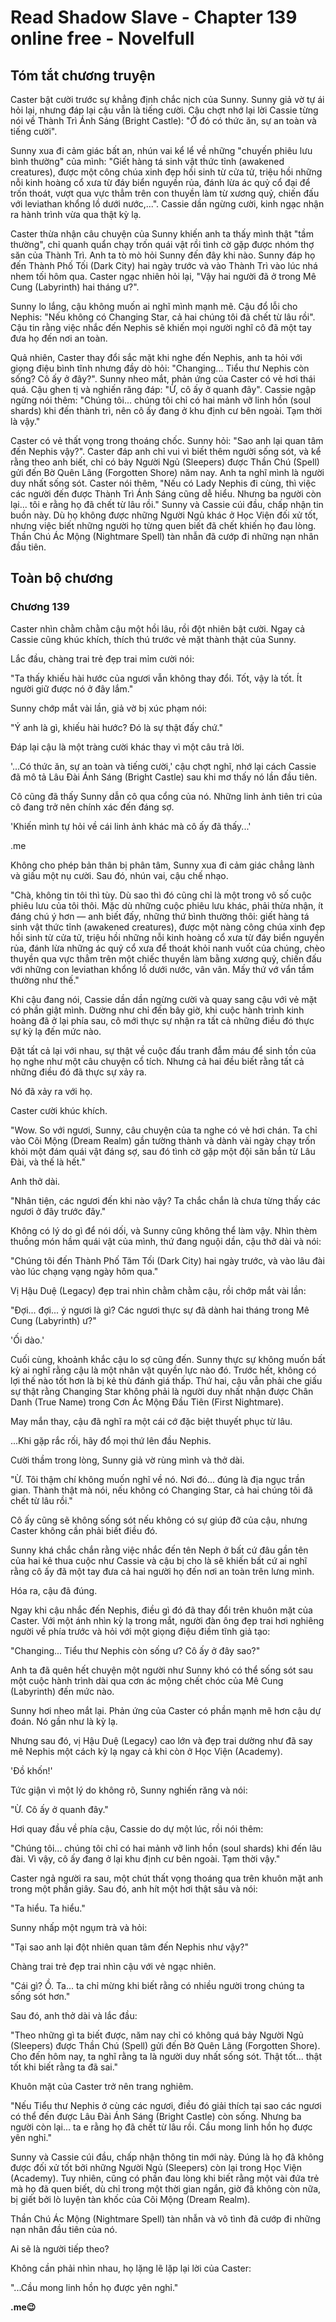 # Read Shadow Slave - Chapter 139 online free - Novelfull

## Tóm tắt chương truyện

Caster bật cười trước sự khẳng định chắc nịch của Sunny. Sunny giả vờ tự ái hỏi lại, nhưng đáp lại cậu vẫn là tiếng cười. Cậu chợt nhớ lại lời Cassie từng nói về Thành Trì Ánh Sáng (Bright Castle): "Ở đó có thức ăn, sự an toàn và tiếng cười".

Sunny xua đi cảm giác bất an, nhún vai kể lể về những "chuyến phiêu lưu bình thường" của mình: "Giết hàng tá sinh vật thức tỉnh (awakened creatures), được một công chúa xinh đẹp hồi sinh từ cửa tử, triệu hồi những nỗi kinh hoàng cổ xưa từ đáy biển nguyền rủa, đánh lừa ác quỷ cổ đại để trốn thoát, vượt qua vực thẳm trên con thuyền làm từ xương quỷ, chiến đấu với leviathan khổng lồ dưới nước,...". Cassie dần ngừng cười, kinh ngạc nhận ra hành trình vừa qua thật kỳ lạ.

Caster thừa nhận câu chuyện của Sunny khiến anh ta thấy mình thật "tầm thường", chỉ quanh quẩn chạy trốn quái vật rồi tình cờ gặp được nhóm thợ săn của Thành Trì. Anh ta tò mò hỏi Sunny đến đây khi nào. Sunny đáp họ đến Thành Phố Tối (Dark City) hai ngày trước và vào Thành Trì vào lúc nhá nhem tối hôm qua. Caster ngạc nhiên hỏi lại, "Vậy hai người đã ở trong Mê Cung (Labyrinth) hai tháng ư?".

Sunny lo lắng, cậu không muốn ai nghĩ mình mạnh mẽ. Cậu đổ lỗi cho Nephis: "Nếu không có Changing Star, cả hai chúng tôi đã chết từ lâu rồi". Cậu tin rằng việc nhắc đến Nephis sẽ khiến mọi người nghĩ cô đã một tay đưa họ đến nơi an toàn.

Quả nhiên, Caster thay đổi sắc mặt khi nghe đến Nephis, anh ta hỏi với giọng điệu bình tĩnh nhưng đầy dò hỏi: "Changing... Tiểu thư Nephis còn sống? Cô ấy ở đây?". Sunny nheo mắt, phản ứng của Caster có vẻ hơi thái quá. Cậu ghen tị và nghiến răng đáp: "Ừ, cô ấy ở quanh đây". Cassie ngập ngừng nói thêm: "Chúng tôi... chúng tôi chỉ có hai mảnh vỡ linh hồn (soul shards) khi đến thành trì, nên cô ấy đang ở khu định cư bên ngoài. Tạm thời là vậy."

Caster có vẻ thất vọng trong thoáng chốc. Sunny hỏi: "Sao anh lại quan tâm đến Nephis vậy?". Caster đáp anh chỉ vui vì biết thêm người sống sót, và kể rằng theo anh biết, chỉ có bảy Người Ngủ (Sleepers) được Thần Chú (Spell) gửi đến Bờ Quên Lãng (Forgotten Shore) năm nay. Anh ta nghĩ mình là người duy nhất sống sót. Caster nói thêm, "Nếu có Lady Nephis đi cùng, thì việc các người đến được Thành Trì Ánh Sáng cũng dễ hiểu. Nhưng ba người còn lại... tôi e rằng họ đã chết từ lâu rồi." Sunny và Cassie cúi đầu, chấp nhận tin buồn này. Dù họ không được những Người Ngủ khác ở Học Viện đối xử tốt, nhưng việc biết những người họ từng quen biết đã chết khiến họ đau lòng. Thần Chú Ác Mộng (Nightmare Spell) tàn nhẫn đã cướp đi những nạn nhân đầu tiên.

## Toàn bộ chương

### Chương 139

Caster nhìn chằm chằm cậu một hồi lâu, rồi đột nhiên bật cười. Ngay cả Cassie cũng khúc khích, thích thú trước vẻ mặt thành thật của Sunny.

Lắc đầu, chàng trai trẻ đẹp trai mỉm cười nói:

"Ta thấy khiếu hài hước của ngươi vẫn không thay đổi. Tốt, vậy là tốt. Ít người giữ được nó ở đây lắm."

Sunny chớp mắt vài lần, giả vờ bị xúc phạm nói:

"Ý anh là gì, khiếu hài hước? Đó là sự thật đấy chứ."

Đáp lại cậu là một tràng cười khác thay vì một câu trả lời.

'...Có thức ăn, sự an toàn và tiếng cười,' cậu chợt nghĩ, nhớ lại cách Cassie đã mô tả Lâu Đài Ánh Sáng (Bright Castle) sau khi mơ thấy nó lần đầu tiên.

Cô cũng đã thấy Sunny dẫn cô qua cổng của nó. Những linh ảnh tiên tri của cô đang trở nên chính xác đến đáng sợ.

'Khiến mình tự hỏi về cái linh ảnh khác mà cô ấy đã thấy...'

.me

Không cho phép bản thân bị phân tâm, Sunny xua đi cảm giác chẳng lành và giấu một nụ cười. Sau đó, nhún vai, cậu chế nhạo.

"Chà, không tin tôi thì tùy. Dù sao thì đó cũng chỉ là một trong vô số cuộc phiêu lưu của tôi thôi. Mặc dù những cuộc phiêu lưu khác, phải thừa nhận, ít đáng chú ý hơn — anh biết đấy, những thứ bình thường thôi: giết hàng tá sinh vật thức tỉnh (awakened creatures), được một nàng công chúa xinh đẹp hồi sinh từ cửa tử, triệu hồi những nỗi kinh hoàng cổ xưa từ đáy biển nguyền rủa, đánh lừa những ác quỷ cổ xưa để thoát khỏi nanh vuốt của chúng, chèo thuyền qua vực thẳm trên một chiếc thuyền làm bằng xương quỷ, chiến đấu với những con leviathan khổng lồ dưới nước, vân vân. Mấy thứ vớ vẩn tầm thường như thế."

Khi cậu đang nói, Cassie dần dần ngừng cười và quay sang cậu với vẻ mặt có phần giật mình. Dường như chỉ đến bây giờ, khi cuộc hành trình kinh hoàng đã ở lại phía sau, cô mới thực sự nhận ra tất cả những điều đó thực sự kỳ lạ đến mức nào.

Đặt tất cả lại với nhau, sự thật về cuộc đấu tranh đẫm máu để sinh tồn của họ nghe như một câu chuyện cổ tích. Nhưng cả hai đều biết rằng tất cả những điều đó đã thực sự xảy ra.

Nó đã xảy ra với họ.

Caster cười khúc khích.

"Wow. So với ngươi, Sunny, câu chuyện của ta nghe có vẻ hơi chán. Ta chỉ vào Cõi Mộng (Dream Realm) gần tường thành và dành vài ngày chạy trốn khỏi một đám quái vật đáng sợ, sau đó tình cờ gặp một đội săn bắn từ Lâu Đài, và thế là hết."

Anh thở dài.

"Nhân tiện, các ngươi đến khi nào vậy? Ta chắc chắn là chưa từng thấy các ngươi ở đây trước đây."

Không có lý do gì để nói dối, và Sunny cũng không thể làm vậy. Nhìn thèm thuồng món hầm quái vật của mình, thứ đang nguội dần, cậu thở dài và nói:

"Chúng tôi đến Thành Phố Tăm Tối (Dark City) hai ngày trước, và vào lâu đài vào lúc chạng vạng ngày hôm qua."

Vị Hậu Duệ (Legacy) đẹp trai nhìn chằm chằm cậu, rồi chớp mắt vài lần:

"Đợi... đợi... ý ngươi là gì? Các ngươi thực sự đã dành hai tháng trong Mê Cung (Labyrinth) ư?"

'Ối dào.'

Cuối cùng, khoảnh khắc cậu lo sợ cũng đến. Sunny thực sự không muốn bất kỳ ai nghĩ rằng cậu là một nhân vật quyền lực nào đó. Trước hết, không có lợi thế nào tốt hơn là bị kẻ thù đánh giá thấp. Thứ hai, cậu vẫn phải che giấu sự thật rằng Changing Star không phải là người duy nhất nhận được Chân Danh (True Name) trong Cơn Ác Mộng Đầu Tiên (First Nightmare).

May mắn thay, cậu đã nghĩ ra một cái cớ đặc biệt thuyết phục từ lâu.

...Khi gặp rắc rối, hãy đổ mọi thứ lên đầu Nephis.

Cười thầm trong lòng, Sunny giả vờ rùng mình và thở dài.

"Ừ. Tôi thậm chí không muốn nghĩ về nó. Nơi đó... đúng là địa ngục trần gian. Thành thật mà nói, nếu không có Changing Star, cả hai chúng tôi đã chết từ lâu rồi."

Cô ấy cũng sẽ không sống sót nếu không có sự giúp đỡ của cậu, nhưng Caster không cần phải biết điều đó.

Sunny khá chắc chắn rằng việc nhắc đến tên Neph ở bất cứ đâu gần tên của hai kẻ thua cuộc như Cassie và cậu bị cho là sẽ khiến bất cứ ai nghĩ rằng cô ấy đã một tay đưa cả hai người họ đến nơi an toàn trên lưng mình.

Hóa ra, cậu đã đúng.

Ngay khi cậu nhắc đến Nephis, điều gì đó đã thay đổi trên khuôn mặt của Caster. Với một ánh nhìn kỳ lạ trong mắt, người đàn ông đẹp trai hơi nghiêng người về phía trước và hỏi với một giọng điệu điềm tĩnh giả tạo:

"Changing... Tiểu thư Nephis còn sống ư? Cô ấy ở đây sao?"

Anh ta đã quên hết chuyện một người như Sunny khó có thể sống sót sau một cuộc hành trình dài qua cơn ác mộng chết chóc của Mê Cung (Labyrinth) đến mức nào.

Sunny hơi nheo mắt lại. Phản ứng của Caster có phần mạnh mẽ hơn cậu dự đoán. Nó gần như là kỳ lạ.

Nhưng sau đó, vị Hậu Duệ (Legacy) cao lớn và đẹp trai dường như đã say mê Nephis một cách kỳ lạ ngay cả khi còn ở Học Viện (Academy).

'Đồ khốn!'

Tức giận vì một lý do không rõ, Sunny nghiến răng và nói:

"Ừ. Cô ấy ở quanh đây."

Hơi quay đầu về phía cậu, Cassie do dự một lúc, rồi nói thêm:

"Chúng tôi... chúng tôi chỉ có hai mảnh vỡ linh hồn (soul shards) khi đến lâu đài. Vì vậy, cô ấy đang ở lại khu định cư bên ngoài. Tạm thời vậy."

Caster ngả người ra sau, một chút thất vọng thoáng qua trên khuôn mặt anh trong một phần giây. Sau đó, anh hít một hơi thật sâu và nói:

"Ta hiểu. Ta hiểu."

Sunny nhấp một ngụm trà và hỏi:

"Tại sao anh lại đột nhiên quan tâm đến Nephis như vậy?"

Chàng trai trẻ đẹp trai nhìn cậu với vẻ ngạc nhiên.

"Cái gì? Ồ. Ta... ta chỉ mừng khi biết rằng có nhiều người trong chúng ta sống sót hơn."

Sau đó, anh thở dài và lắc đầu:

"Theo những gì ta biết được, năm nay chỉ có không quá bảy Người Ngủ (Sleepers) được Thần Chú (Spell) gửi đến Bờ Quên Lãng (Forgotten Shore). Cho đến hôm nay, ta nghĩ rằng ta là người duy nhất sống sót. Thật tốt... thật tốt khi biết rằng ta đã sai."

Khuôn mặt của Caster trở nên trang nghiêm.

"Nếu Tiểu thư Nephis ở cùng các ngươi, điều đó giải thích tại sao các ngươi có thể đến được Lâu Đài Ánh Sáng (Bright Castle) còn sống. Nhưng ba người còn lại... ta e rằng họ đã chết từ lâu rồi. Cầu mong linh hồn họ được yên nghỉ."

Sunny và Cassie cúi đầu, chấp nhận thông tin mới này. Đúng là họ đã không được đối xử tốt bởi những Người Ngủ (Sleepers) còn lại trong Học Viện (Academy). Tuy nhiên, cũng có phần đau lòng khi biết rằng một vài đứa trẻ mà họ đã quen biết, dù chỉ trong một thời gian ngắn, giờ đã không còn nữa, bị giết bởi lò luyện tàn khốc của Cõi Mộng (Dream Realm).

Thần Chú Ác Mộng (Nightmare Spell) tàn nhẫn và vô tình đã cướp đi những nạn nhân đầu tiên của nó.

Ai sẽ là người tiếp theo?

Không cần phải nhìn nhau, họ lặng lẽ lặp lại lời của Caster:

"...Cầu mong linh hồn họ được yên nghỉ."

**.me😉**